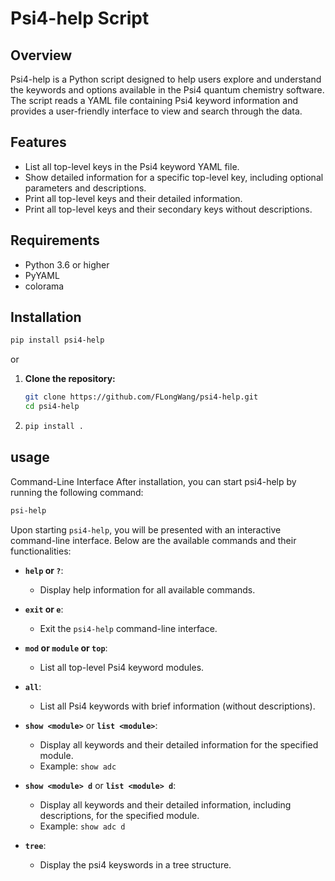 # Psi4-help Script

## Overview

Psi4-help is a Python script designed to help users explore and understand the keywords and options available in the Psi4 quantum chemistry software. The script reads a YAML file containing Psi4 keyword information and provides a user-friendly interface to view and search through the data.

## Features

- List all top-level keys in the Psi4 keyword YAML file.
- Show detailed information for a specific top-level key, including optional parameters and descriptions.
- Print all top-level keys and their detailed information.
- Print all top-level keys and their secondary keys without descriptions.

## Requirements

- Python 3.6 or higher
- PyYAML
- colorama

## Installation

   ```sh
   pip install psi4-help
   ```

or

1. **Clone the repository:**

   ```sh
   git clone https://github.com/FLongWang/psi4-help.git
   cd psi4-help
   ```
2. ```sh
   pip install .
   ```
## usage

Command-Line Interface
After installation, you can start psi4-help by running the following command:
   ```sh
   psi-help
   ```
Upon starting `psi4-help`, you will be presented with an interactive command-line interface. Below are the available commands and their functionalities:
- **`help` or `?`**:
  - Display help information for all available commands.
  
- **`exit` or `e`**:
  - Exit the `psi4-help` command-line interface.

- **`mod` or `module` or `top`**:
  - List all top-level Psi4 keyword modules.

- **`all`**:
  - List all Psi4 keywords with brief information (without descriptions).

- **`show <module>`** or **`list <module>`**:
  - Display all keywords and their detailed information for the specified module.
  - Example: `show adc`
  
- **`show <module> d`** or **`list <module> d`**:
  - Display all keywords and their detailed information, including descriptions, for the specified module.
  - Example: `show adc d`

- **`tree`**:
  - Display the psi4 keyswords in a tree structure.
   